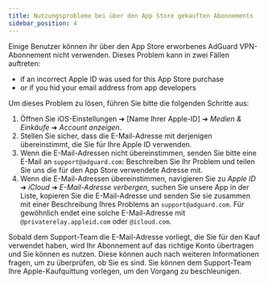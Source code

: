 ```yaml
---
title: Nutzungsprobleme bei über den App Store gekauften Abonnements
sidebar_position: 4
---
```


Einige Benutzer können ihr über den App Store erworbenes AdGuard VPN-Abonnement nicht verwenden. Dieses Problem kann in zwei Fällen auftreten:

- if an incorrect Apple ID was used for this App Store purchase
- or if you hid your email address from app developers

Um dieses Problem zu lösen, führen Sie bitte die folgenden Schritte aus:

1. Öffnen Sie iOS-Einstellungen ➜ [Name Ihrer Apple-ID] ➜ *Medien & Einkäufe* ➜ *Account anzeigen*.
1. Stellen Sie sicher, dass die E-Mail-Adresse mit derjenigen übereinstimmt, die Sie für Ihre Apple ID verwenden.
1. Wenn die E-Mail-Adressen nicht übereinstimmen, senden Sie bitte eine E-Mail an `support@adguard.com`: Beschreiben Sie Ihr Problem und teilen Sie uns die für den App Store verwendete Adresse mit.
1. Wenn die E-Mail-Adressen übereinstimmen, navigieren Sie zu *Apple ID* ➜ *iCloud* ➜ *E-Mail-Adresse verbergen*, suchen Sie unsere App in der Liste, kopieren Sie die E-Mail-Adresse und senden Sie sie zusammen mit einer Beschreibung Ihres Problems an `support@adguard.com`. Für gewöhnlich endet eine solche E-Mail-Adresse mit `@privaterelay.appleid.com` oder `@icloud.com`.

Sobald dem Support-Team die E-Mail-Adresse vorliegt, die Sie für den Kauf verwendet haben, wird Ihr Abonnement auf das richtige Konto übertragen und Sie können es nutzen. Diese können auch nach weiteren Informationen fragen, um zu überprüfen, ob Sie es sind. Sie können dem Support-Team Ihre Apple-Kaufquittung vorlegen, um den Vorgang zu beschleunigen.
